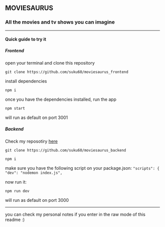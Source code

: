 ## MOVIESAURUS 

### All the movies and tv shows you can imagine 

---

####   Quick guide to try it  
##### Frontend

open your terminal and clone this repository

``git clone https://github.com/suku60/moviesaurus_frontend``

install dependencies

``npm i``

once you have the dependencies installed, run the app


``npm start``
 
will run as default on port 3001 

##### Backend

Check my reposotiry [here](https://github.com/suku60/moviesaurus_backend)

``git clone https://github.com/suku60/moviesaurus_backend``

``npm i``

make sure you have the following script on your package.json:
``"scripts": {``
   `` "dev": "nodemon index.js",``

now run it:

``npm run dev``

will run as default on port 3000

---

you can check my personal notes if you enter in the raw mode of this readme :)

<!-- 
- This readme will have to show how to connect with backend throw the assigned port
explain what to do in our website.
explain how redux will do it's job showing or not showing things depending on user's privileges

- img: each view and variation of itself, explained.

 -->



<!-- 
MAIN WEBPAGE IDEA: moviesaurus will be a netflix of black&white movies // you'll be able to see all b&w movies stored at moviedatabase api's. Orders: you'll generate an order depending on the movie you wish to see, then, our servers will find all the options and possible video hosting sites and will send you a resopnse with all the data it has found. Making kind of a google for 'renting' movies for free.
The tagword black and white.

BACKENDCONNECT:
- PASOS A SEGUIR:
[1] actualizar orders en backend: darle fecha de inicio y final.
- se debe mostrar de una order: si está activa o no. fecha inicio, y fecha final
[2] vista de admin: tiene acceso a los endpoints que necesita el isAdmin 
[3] develop header: token & no token view. 

FRONT:
- vistas a desarrollar:
  [1] profile
  [2] modify profile data
  [3] orders
  [4] new order

REGISTER: 
- divide Birthdate into 3 input fields so we get a full birthdate:
  

- make unable to see the form as an user, instead, let's show a funny phrase or the register order form, and so we use the same css' for it.


HOME: 
-  let's make a function that returns another view with the most popular movies and some other things below the login & background
-  home user: show a couple most watched b&w movies

COMPONENTS: 
-logout button animation fix / message: u sure about to leave?
- create a button that activates the function 'sendData' to an endpoint depending on the user ID. example: user id = 7; if user ID = 7, then we will execute the endpoints with the admin pass and privileges. 
- we can also create a function that detects the kind of data we're sending and execute a function depending on this data itself. 

-- EXTERNAL THINGS --
- develop MOVIESAURUS logo / front page
- profile: be able to modify your own sidebar
    
EXTRA FOR FREE TIME:
[1] css & js animation all data fields at register go inside the register div and then it sends the data.
[2] develop further:
                        <BrowserRouter>
                              <Routes>
                                  <Route path="/" element={<Home/>}/>
                                  <Route path="/register" element={<Register/>}/>
                                  <Route path="/login" element={<Login/>}/>
                              </Routes>
                              
                              <Routes>
                                  <Route path="/register" element={<Home/>}/>
                                  <Route path="/login" element={<Register/>}/>
                                  <Route path="/" element={<Login/>}/>
                              </Routes>
                              <Footer/>
                              </BrowserRouter>  

-->










